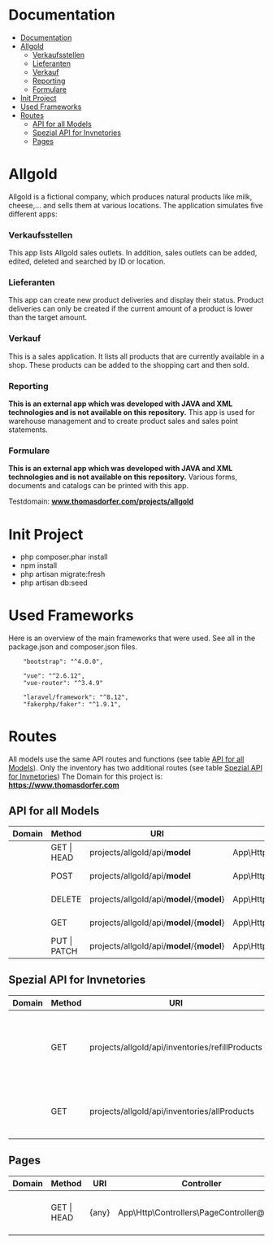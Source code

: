 # Documentation

- [Documentation](#documentation)
- [Allgold](#allgold)
    - [Verkaufsstellen](#verkaufsstellen)
    - [Lieferanten](#lieferanten)
    - [Verkauf](#verkauf)
    - [Reporting](#reporting)
    - [Formulare](#formulare)
- [Init Project](#init-project)
- [Used Frameworks](#used-frameworks)
- [Routes](#routes)
  - [API for all Models](#api-for-all-models)
  - [Spezial API for Invnetories](#spezial-api-for-invnetories)
  - [Pages](#pages)

# Allgold

Allgold is a fictional company, which produces natural products like milk, cheese,... and sells them at various locations. The application simulates five different apps: 
### Verkaufsstellen
This app lists Allgold sales outlets. In addition, sales outlets can be added, edited, deleted and searched by ID or location.
### Lieferanten
This app can create new product deliveries and display their status. Product deliveries can only be created if the current amount of a product is lower than the target amount.
### Verkauf
This is a sales application. It lists all products that are currently available in a shop. These products can be added to the shopping cart and then sold.
### Reporting
**This is an external app which was developed with JAVA and XML technologies and is not available on this repository.**
This app is used for warehouse management and to create product sales and sales point statements.
### Formulare
**This is an external app which was developed with JAVA and XML technologies and is not available on this repository.**
Various forms, documents and catalogs can be printed with this app.

Testdomain: **www.thomasdorfer.com/projects/allgold**
# Init Project

- php composer.phar install
- npm install
- php artisan migrate:fresh
- php artisan db:seed

# Used Frameworks
Here is an overview of the main frameworks that were used. See all in the package.json and composer.json files.

        "bootstrap": "^4.0.0",

        "vue": "^2.6.12",
        "vue-router": "^3.4.9"

        "laravel/framework": "^8.12",
        "fakerphp/faker": "^1.9.1",

# Routes

All models use the same API routes and functions (see table [API for all Models](#api-for-all-models)). Only the inventory has two additional routes (see table [Spezial API for Invnetories](#spezial-api-for-invnetories))
The Domain for this project is: **https://www.thomasdorfer.com**


## API for all Models

| Domain | Method       | URI                                        | Controller                                        | Action        |
| ------ | ------------ | ------------------------------------------ | ------------------------------------------------- | ------------- |
|        | GET \| HEAD  | projects/allgold/api/**model**             | App\Http\Controllers\\**ModelController**@index   | get all items |
|        | POST         | projects/allgold/api/**model**             | App\Http\Controllers\\**ModelController**@store   | store item    |
|        | DELETE       | projects/allgold/api/**model**/{**model**} | App\Http\Controllers\\**ModelController**@destroy | delete item   |
|        | GET          | projects/allgold/api/**model**/{**model**} | App\Http\Controllers\\**ModelController**@show    | get item      |
|        | PUT \| PATCH | projects/allgold/api/**model**/{**model**} | App\Http\Controllers\\**ModelController**@update  | update item   |

## Spezial API for Invnetories
| Domain | Method | URI                                             | Controller                                                       | Action                                                |
| ------ | ------ | ----------------------------------------------- | ---------------------------------------------------------------- | ----------------------------------------------------- |
|        | GET    | projects/allgold/api/inventories/refillProducts | App\Http\Controllers\InventoryController@getRefill               | get all products where current amount < target amount |
|        | GET    | projects/allgold/api/inventories/allProducts    | App\Http\Controllers\InventoryController@getInventoryByStationId | get all products from one shop                        |


## Pages
| Domain | Method      | URI   | Controller                                | Action                      |
| ------ | ----------- | ----- | ----------------------------------------- | --------------------------- |
|        | GET \| HEAD | {any} | App\Http\Controllers\PageController@index | link url to frontend router |